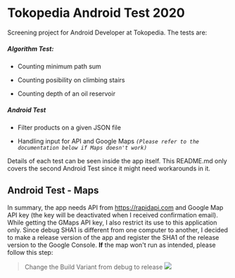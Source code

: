 
# Tokopedia Android Test 2020

  

Screening project for Android Developer at Tokopedia. The tests are:

##### Algorithm Test:

- Counting minimum path sum

- Counting posibility on climbing stairs

- Counting depth of an oil reservoir

  

##### Android Test

- Filter products on a given JSON file

- Handling input for API and Google Maps *`(Please refer to the documentation below if Maps doesn't work)`*

Details of each test can be seen inside the app itself. This README.md only covers the second Android Test since it might need workarounds in it.

## Android Test - Maps

In summary, the app needs API from https://rapidapi.com and Google Map API key (the key will be deactivated when I received confirmation email). While getting the GMaps API key, I also restrict its use to this application only. Since debug SHA1 is different from one computer to another, I decided to make a release version of the app and register the SHA1 of the release version to the Google Console. 
**If** the map won't run as intended, please follow this step:

>Change the Build Variant from debug to release
![](https://live.staticflickr.com/65535/51108500732_68235f5ab1_o_d.png)

![]()